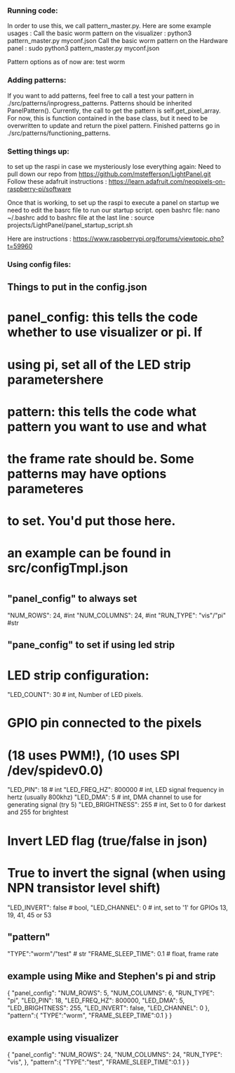 ### Running code:
In order to use this, we call pattern_master.py. Here are some example usages :
Call the basic worm pattern on the visualizer :
python3 pattern_master.py myconf.json
Call the basic worm pattern on the Hardware panel :
sudo python3 pattern_master.py myconf.json

Pattern options as of now are:
test
worm

### Adding patterns:
If you want to add patterns, feel free to call a test your pattern in
./src/patterns/inprogress_patterns. Patterns should be inherited PanelPattern().
Currently, the call to get the pattern is self.get_pixel_array. For now, this
is function contained in the base class, but it need to be overwritten to update
and return the pixel pattern. Finished patterns go in 
./src/patterns/functioning_patterns.

### Setting things up:
to set up the raspi in case we mysteriously lose everything again:
Need to pull down our repo from https://github.com/mstefferson/LightPanel.git
Follow these adafruit instructions :  https://learn.adafruit.com/neopixels-on-raspberry-pi/software

Once that is working, to set up the raspi to execute a panel on startup we need to edit the basrc file to run our startup script.
open bashrc file:
nano ~/.bashrc
add to bashrc file at the last line :
source projects/LightPanel/panel_startup_script.sh

Here are instructions : https://www.raspberrypi.org/forums/viewtopic.php?t=59960

### Using config files:
## Things to put in the config.json
#
# panel_config: this tells the code whether to use visualizer or pi. If
# using pi, set all of the LED strip parametershere
# pattern: this tells the code what pattern you want to use and what 
# the frame rate should be. Some patterns may have options parameteres
# to set. You'd put those here.
#
# an example can be found in src/configTmpl.json
#
## "panel_config" to always set
  "NUM_ROWS": 24, #int
  "NUM_COLUMNS": 24, #int
  "RUN_TYPE": "vis"/"pi" #str
## "pane_config" to set if using led strip
  # LED strip configuration:
  "LED_COUNT": 30 # int, Number of LED pixels.
  # GPIO pin connected to the pixels 
  # (18 uses PWM!), (10 uses SPI /dev/spidev0.0) 
  "LED_PIN": 18 # int
  "LED_FREQ_HZ": 800000 # int, LED signal frequency in hertz (usually 800khz)
  "LED_DMA": 5 # int, DMA channel to use for generating signal (try 5)
  "LED_BRIGHTNESS": 255 # int, Set to 0 for darkest and 255 for brightest
  # Invert LED flag (true/false in json)
  # True to invert the signal (when using NPN transistor level shift) 
  "LED_INVERT": false # bool, 
  "LED_CHANNEL": 0 # int, set to '1' for GPIOs 13, 19, 41, 45 or 53
## "pattern"
  "TYPE":"worm"/"test" # str
  "FRAME_SLEEP_TIME": 0.1 # float, frame rate

## example using Mike and Stephen's pi and strip
{
  "panel_config":
    "NUM_ROWS": 5,
    "NUM_COLUMNS": 6,
    "RUN_TYPE": "pi",
    "LED_PIN": 18,
    "LED_FREQ_HZ": 800000,
    "LED_DMA": 5,
    "LED_BRIGHTNESS": 255,
    "LED_INVERT": false,
    "LED_CHANNEL": 0
  },
  "pattern":{
      "TYPE":"worm",
      "FRAME_SLEEP_TIME":0.1
  }
}

## example using visualizer
{
  "panel_config":
    "NUM_ROWS": 24,
    "NUM_COLUMNS": 24,
    "RUN_TYPE": "vis",
  },
  "pattern":{
      "TYPE":"test",
      "FRAME_SLEEP_TIME":0.1
  }
}
